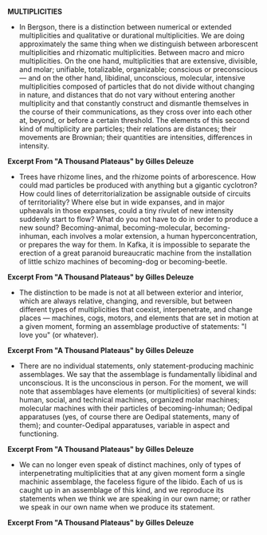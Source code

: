 **MULTIPLICITIES**

- In Bergson, there is a distinction between numerical or extended multiplicities and qualitative or durational multiplicities. We are doing approximately the same thing when we distinguish between arborescent multiplicities and rhizomatic multiplicities. Between macro and micro multiplicities. On the one hand, multiplicities that are extensive, divisible, and molar; unifiable, totalizable, organizable; conscious or preconscious — and on the other hand, libidinal, unconscious, molecular, intensive multiplicities composed of particles that do not divide without changing in nature, and distances that do not vary without entering another multiplicity and that constantly construct and dismantle themselves in the course of their communications, as they cross over into each other at, beyond, or before a certain threshold. The elements of this second kind of multiplicity are particles; their relations are distances; their movements are Brownian; their quantities are intensities, differences in intensity.

**Excerpt From "A Thousand Plateaus" by Gilles Deleuze**

- Trees have rhizome lines, and the rhizome points of arborescence. How could mad particles be produced with anything but a gigantic cyclotron? How could lines of deterritorialization be assignable outside of circuits of territoriality? Where else but in wide expanses, and in major upheavals in those expanses, could a tiny rivulet of new intensity suddenly start to flow? What do you not have to do in order to produce a new sound? Becoming-animal, becoming-molecular, becoming-inhuman, each involves a molar extension, a human hyperconcentration, or prepares the way for them. In Kafka, it is impossible to separate the erection of a great paranoid bureaucratic machine from the installation of little schizo machines of becoming-dog or becoming-beetle.

**Excerpt From "A Thousand Plateaus" by Gilles Deleuze**

- The distinction to be made is not at all between exterior and interior, which are always relative, changing, and reversible, but between different types of multiplicities that coexist, interpenetrate, and change places — machines, cogs, motors, and elements that are set in motion at a given moment, forming an assemblage productive of statements: "I love you" (or whatever).

**Excerpt From "A Thousand Plateaus" by Gilles Deleuze**

- There are no individual statements, only statement-producing machinic assemblages. We say that the assemblage is fundamentally libidinal and unconscious. It is the unconscious in person. For the moment, we will note that assemblages have elements (or multiplicities) of several kinds: human, social, and technical machines, organized molar machines; molecular machines with their particles of becoming-inhuman; Oedipal apparatuses (yes, of course there are Oedipal statements, many of them); and counter-Oedipal apparatuses, variable in aspect and functioning.

**Excerpt From "A Thousand Plateaus" by Gilles Deleuze**

- We can no longer even speak of distinct machines, only of types of interpenetrating multiplicities that at any given moment form a single machinic assemblage, the faceless figure of the libido. Each of us is caught up in an assemblage of this kind, and we reproduce its statements when we think we are speaking in our own name; or rather we speak in our own name when we produce its statement.

**Excerpt From "A Thousand Plateaus" by Gilles Deleuze**
